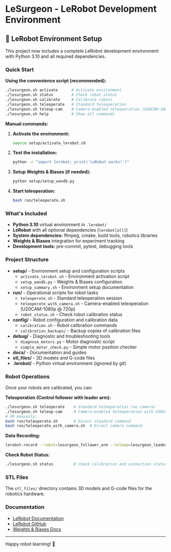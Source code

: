 # LeSurgeon - LeRobot Development Environment

## 🤖 LeRobot Environment Setup

This project now includes a complete LeRobot development environment with Python 3.10 and all required dependencies.

### Quick Start

**Using the convenience script (recommended):**
```bash
./lesurgeon.sh activate      # Activate environment
./lesurgeon.sh status        # Check robot status  
./lesurgeon.sh calibrate     # Calibrate robots
./lesurgeon.sh teleoperate   # Standard teleoperation
./lesurgeon.sh teleop-cam    # Camera-enabled teleoperation (U20CAM-1080p)
./lesurgeon.sh help          # Show all commands
```

**Manual commands:**
1. **Activate the environment:**
   ```bash
   source setup/activate_lerobot.sh
   ```

2. **Test the installation:**
   ```bash
   python -c "import lerobot; print('LeRobot works!')"
   ```

3. **Setup Weights & Biases (if needed):**
   ```bash
   python setup/setup_wandb.py
   ```

4. **Start teleoperation:**
   ```bash
   bash run/teleoperate.sh
   ```

### What's Included

- **Python 3.10** virtual environment in `.lerobot/`
- **LeRobot** with all optional dependencies (`lerobot[all]`)
- **System dependencies:** ffmpeg, cmake, build tools, robotics libraries
- **Weights & Biases** integration for experiment tracking
- **Development tools:** pre-commit, pytest, debugging tools

### Project Structure

- **setup/** - Environment setup and configuration scripts
  - `activate_lerobot.sh` - Environment activation script
  - `setup_wandb.py` - Weights & Biases configuration
  - `setup_summary.sh` - Environment setup documentation
- **run/** - Operational scripts for robot tasks
  - `teleoperate.sh` - Standard teleoperation session
  - `teleoperate_with_camera.sh` - Camera-enabled teleoperation (U20CAM-1080p @ 720p)
  - `robot_status.sh` - Check robot calibration status
- **config/** - Robot configuration and calibration data
  - `calibration.sh` - Robot calibration commands
  - `calibration_backups/` - Backup copies of calibration files
- **debug/** - Diagnostic and troubleshooting tools
  - `diagnose_motors.py` - Motor diagnostic script
  - `simple_motor_check.py` - Simple motor position checker
- **docs/** - Documentation and guides
- **stl_files/** - 3D models and G-code files
- **.lerobot/** - Python virtual environment (ignored by git)

### Robot Operations

Once your robots are calibrated, you can:

**Teleoperation (Control follower with leader arm):**
```bash
./lesurgeon.sh teleoperate    # Standard teleoperation (no camera)
./lesurgeon.sh teleop-cam     # Camera-enabled teleoperation with U20CAM-1080p
# OR manually:
bash run/teleoperate.sh       # Direct standard command
bash run/teleoperate_with_camera.sh  # Direct camera command
```

**Data Recording:**
```bash
lerobot-record --robot=lesurgeon_follower_arm --teleop=lesurgeon_leader_arm
```

**Check Robot Status:**
```bash
./lesurgeon.sh status         # Check calibration and connection status
```

### STL Files

The `stl_files/` directory contains 3D models and G-code files for the robotics hardware.

### Documentation

- [LeRobot Documentation](https://lerobot.huggingface.co/)
- [LeRobot GitHub](https://github.com/huggingface/lerobot)
- [Weights & Biases Docs](https://docs.wandb.ai/)

---

Happy robot learning! 🚀